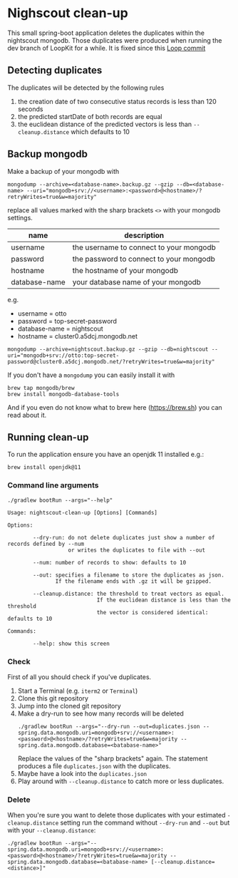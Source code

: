 # Nighscout clean-up

This small spring-boot application deletes the duplicates within the nightscout mongodb.
Those duplicates were produced when running the dev branch of LoopKit for a while.
It is fixed since this [Loop commit](https://github.com/LoopKit/Loop/commit/01e8aa3573c4dd309f60e8f64ff407cdd4317e21)

## Detecting duplicates

The duplicates will be detected by the following rules

1) the creation date of two consecutive status records is less than 120 seconds
2) the predicted startDate of both records are equal
3) the euclidean distance of the predicted vectors is less than `--cleanup.distance` which defaults to 10

## Backup mongodb

Make a backup of your mongodb with

```shell
mongodump --archive=<database-name>.backup.gz --gzip --db=<database-name> --uri="mongodb+srv://<username>:<password>@<hostname>/?retryWrites=true&w=majority"
```

replace all values marked with the sharp brackets `<>` with your mongodb settings.

| name          | description                             |
|---------------|-----------------------------------------|
| username      | the username to connect to your mongodb |
| password      | the password to connect to your mongodb |
| hostname      | the hostname of your mongodb            |
| database-name | your database name of your mongodb      |

e.g. 
* username = otto
* password = top-secret-password
* database-name = nightscout
* hostname = cluster0.a5dcj.mongodb.net

````shell
mongodump --archive=nightscout.backup.gz --gzip --db=nightscout --uri="mongodb+srv://otto:top-secret-password@cluster0.a5dcj.mongodb.net/?retryWrites=true&w=majority"
````

If you don't have a `mongodump` you can easily install it with

```shell
brew tap mongodb/brew
brew install mongodb-database-tools
```

And if you even do not know what to brew here (https://brew.sh) you can read about it. 

## Running clean-up

To run the application ensure you have an openjdk 11 installed 
e.g.:
```shell
brew install openjdk@11 
```
### Command line arguments

```
./gradlew bootRun --args="--help"

Usage: nightscout-clean-up [Options] [Commands]

Options:

        --dry-run: do not delete duplicates just show a number of records defined by --num 
                   or writes the duplicates to file with --out

        --num: number of records to show: defaults to 10

        --out: specifies a filename to store the duplicates as json.
               If the filename ends with .gz it will be gzipped.

        --cleanup.distance: the threshold to treat vectors as equal. 
                            If the euclidean distance is less than the threshold
                            the vector is considered identical: defaults to 10

Commands:

        --help: show this screen
````

### Check

First of all you should check if you've duplicates.

1. Start a Terminal (e.g. `iterm2` or `Terminal`)
1. Clone this git repository
1. Jump into the cloned git repository
1. Make a dry-run to see how many records will be deleted 
   ```shell
   ./gradlew bootRun --args="--dry-run --out=duplicates.json --spring.data.mongodb.uri=mongodb+srv://<username>:<password>@<hostname>/?retryWrites=true&w=majority --spring.data.mongodb.database=<batabase-name>"
   ```
   Replace the values of the "sharp brackets" again.
   The statement produces a file `duplicates.json` with the duplicates.
1. Maybe have a look into the `duplicates.json`
1. Play around with `--cleanup.distance` to catch more or less duplicates.

### Delete

When you're sure you want to delete those duplicates with your estimated `-cleanup.distance` setting run the command without `--dry-run` and `--out` but with your `--cleanup.distance`:

```shell
./gradlew bootRun --args="--spring.data.mongodb.uri=mongodb+srv://<username>:<password>@<hostname>/?retryWrites=true&w=majority --spring.data.mongodb.database=<batabase-name> [--cleanup.distance=<distance>]"
```
